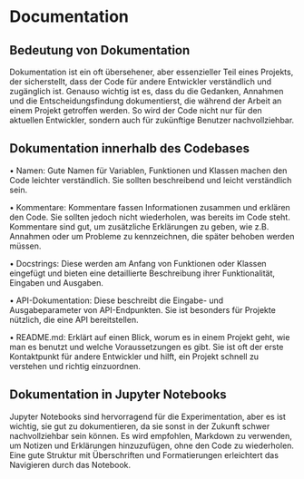 # Documentation
## Bedeutung von Dokumentation
Dokumentation ist ein oft übersehener, aber essenzieller Teil eines Projekts, der sicherstellt, dass der Code für andere Entwickler verständlich und zugänglich ist. Genauso wichtig ist es, dass du die Gedanken, Annahmen und die Entscheidungsfindung dokumentierst, die während der Arbeit an einem Projekt getroffen werden. So wird der Code nicht nur für den aktuellen Entwickler, sondern auch für zukünftige Benutzer nachvollziehbar.

## Dokumentation innerhalb des Codebases
•	Namen: Gute Namen für Variablen, Funktionen und Klassen machen den Code leichter verständlich. Sie sollten beschreibend und leicht verständlich sein.

•	Kommentare: Kommentare fassen Informationen zusammen und erklären den Code. Sie sollten jedoch nicht wiederholen, was bereits im Code steht. Kommentare sind gut, um zusätzliche Erklärungen zu geben, wie z.B. Annahmen oder um Probleme zu kennzeichnen, die später behoben werden müssen.

•	Docstrings: Diese werden am Anfang von Funktionen oder Klassen eingefügt und bieten eine detaillierte Beschreibung ihrer Funktionalität, Eingaben und Ausgaben. 

•	API-Dokumentation: Diese beschreibt die Eingabe- und Ausgabeparameter von API-Endpunkten. Sie ist besonders für Projekte nützlich, die eine API bereitstellen.

•	README.md: Erklärt auf einen Blick, worum es in einem Projekt geht, wie man es benutzt und welche Voraussetzungen es gibt. Sie ist oft der erste Kontaktpunkt für andere Entwickler und hilft, ein Projekt schnell zu verstehen und richtig einzuordnen.

## Dokumentation in Jupyter Notebooks
Jupyter Notebooks sind hervorragend für die Experimentation, aber es ist wichtig, sie gut zu dokumentieren, da sie sonst in der Zukunft schwer nachvollziehbar sein können. Es wird empfohlen, Markdown zu verwenden, um Notizen und Erklärungen hinzuzufügen, ohne den Code zu wiederholen. Eine gute Struktur mit Überschriften und Formatierungen erleichtert das Navigieren durch das Notebook.

